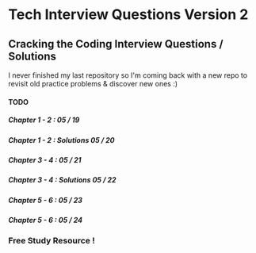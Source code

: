 # Tech Interview Questions Version 2

## Cracking the Coding Interview Questions / Solutions

I never finished my last repository so I'm coming back with a new repo to revisit old practice problems & discover
new ones :)

#### TODO

##### Chapter 1 - 2 : 05 / 19

##### Chapter 1 - 2 : Solutions 05 / 20

##### Chapter 3 - 4 : 05 / 21

##### Chapter 3 - 4 : Solutions 05 / 22

##### Chapter 5 - 6 : 05 / 23

##### Chapter 5 - 6 : 05 / 24

### Free Study Resource !
